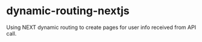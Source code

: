 # dynamic-routing-nextjs
Using NEXT dynamic routing to create pages for user info received from API call.
